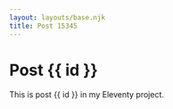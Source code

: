 ```yaml
---
layout: layouts/base.njk
title: Post 15345
---
```


# Post {{ id }}

This is post {{ id }} in my Eleventy project.
